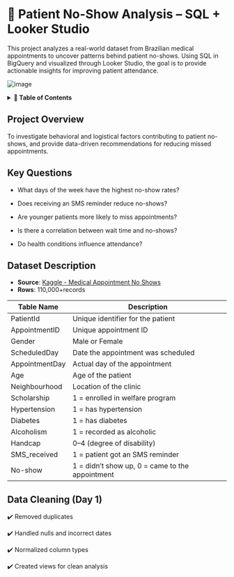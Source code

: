 # 🏥 Patient No-Show Analysis – SQL + Looker Studio

This project analyzes a real-world dataset from Brazilian medical appointments to uncover patterns behind patient no-shows. Using SQL in BigQuery and visualized through Looker Studio, the goal is to provide actionable insights for improving patient attendance.


![image]()

<details>
<summary><strong>📑 Table of Contents</strong></summary>

- [Project Overview](#project-overview)  
- [Key Questions](#key-questions) 
- [Dataset Description](#dataset-description)  
- [Data Cleaning](#data-cleaning)  
 
<!-- - [Tools & Technologies](#tools--technologies)   -->
<!-- - [Data Cleaning & Preparation](#data-cleaning--preparation)   -->
<!-- - [Exploratory Data Analysis (EDA)](#exploratory-data-analysis-eda)   -->
<!-- - [Key SQL Queries & Business Insights](#key-sql-queries--business-insights)   -->
  <!-- - [Query 1: Total Revenue](#query-1-total-revenue-from-transaction-and-subscription-fees)   -->
  <!-- - [Query 2: Revenue by Plan Type](#query-2-revenue-breakdown-by-plan-type-free-vs-premium)   -->
  <!-- - [Query 3: Profitability Classification](#query-3-profitability-classification-using-cte--case)   -->
  <!-- - [Query 4: Estimated ROI per User](#query-4-estimated-roi-per-user-assuming-5-costuser)   -->
<!-- - [Data Visualization / Dashboard](#data-visualization--dashboard)   -->
<!-- - [Recommendations](#recommendations)   -->
<!-- - [Challenges Faced](#challenges-faced)   -->
<!-- - [Conclusion](#conclusion)   -->
<!-- - [Next Steps / Future Work](#next-steps--future-work)   -->
- [Author & License](#author--license)

</details>

## Project Overview

To investigate behavioral and logistical factors contributing to patient no-shows, and provide data-driven recommendations for reducing missed appointments.


## Key Questions
- What days of the week have the highest no-show rates?

- Does receiving an SMS reminder reduce no-shows?

- Are younger patients more likely to miss appointments?

- Is there a correlation between wait time and no-shows?

- Do health conditions influence attendance?


## Dataset Description
- **Source**: [Kaggle - Medical Appointment No Shows](https://www.kaggle.com/datasets/joniarroba/noshowappointments)
- **Rows**: 110,000+records

| Table Name       | Description                       | 
|------------------|-----------------------------------|
| PatientId        | Unique identifier for the patient | 
| AppointmentID    | Unique appointment ID | 
| Gender           | Male or Female | 
| ScheduledDay     | Date the appointment was scheduled | 
| AppointmentDay   | Actual day of the appointment |
| Age	           | Age of the patient |
| Neighbourhood	   | Location of the clinic |
| Scholarship	   | 1 = enrolled in welfare program |
| Hypertension	   | 1 = has hypertension |
| Diabetes	       | 1 = has diabetes |
| Alcoholism	   | 1 = recorded as alcoholic |
| Handcap	       | 0–4 (degree of disability) |
| SMS_received	   | 1 = patient got an SMS reminder |
| No-show	       | 1 = didn’t show up, 0 = came to the appointment |


## Data Cleaning (Day 1)
✔️ Removed duplicates

✔️ Handled nulls and incorrect dates

✔️ Normalized column types

✔️ Created views for clean analysis

<!-- ## Tools & Technologies

- MYSQL – querying, joins, CTEs, CASE logic  
- Power BI – visualization, performance dashboard  
- Excel – KPI tracking and raw data cross-checks  
- GitHub – project publishing and documentation -->

<!-- ## Data Cleaning & Preparation

- Ensured referential integrity across user_id and goal_id  
- Validated date formats and ensured complete monthly data  
- Checked for missing values in financial columns (fee_amount)  
- Verified consistent value ranges (e.g., realistic goal targets and fees) -->

<!-- ## Exploratory Data Analysis (EDA)

- Monthly transaction and subscription volume trends  
- Distribution of users by plan and user type  
- Outlier detection in revenue and goal target amounts  
- Correlation between target amount and transaction frequency -->


<!-- ## Key SQL Queries & Business Insights

### Query 1: Total Revenue from Transaction and Subscription Fees

**Purpose:** Measure the total income QuickSave generated in 2024.

![image](https://github.com/user-attachments/assets/b7d0a92f-85c7-4b7e-8b96-69b47944ec38)

**Insight:**  
QuickSave generated $4,584.12 in total revenue:
- $3,788.78 from transaction fees  
- $795.34 from premium subscriptions  
This indicates a working hybrid model, though transactions dominate. -->

<!-- ### Query 2: Revenue Breakdown by Plan Type (Free vs Premium)

**Purpose:** Evaluate how user plans contribute to overall revenue.

![image](https://github.com/user-attachments/assets/9cf13184-fa5a-4dad-b65a-6813ff1c6c63)

**Insight:**  
Premium users (266) contributed $1,793.96, averaging $6.74 per user
Free users generated $2,790.16 total
Despite being a smaller group, Premium users underperformed Free users in total revenue, indicating a potential pricing or feature value mismatch that warrants further investigation.

### Query 3: Profitability Classification (Using CTE + CASE)

**Purpose:** Categorize users into profitability tiers based on their revenue contribution.

![image](https://github.com/user-attachments/assets/ee8faa7b-5f9a-48da-9dc2-1cd160e3c35b)

**Insight:**  
Users were grouped as:
- Profitable: ≥ $10  
- Marginal: $5–9.99  
- Loss: < $5  

Only 369 out of 1000 users (36.9%) reached break-even or better.  
Most users incurred more cost than revenue, signaling retention or engagement challenges.


### Query 4: Estimated ROI Per User (Assuming $5 Cost/User)

**Purpose:** Estimate ROI using total revenue minus assumed operating cost.

![image](https://github.com/user-attachments/assets/c89c263b-ff24-4bbd-b52b-fbcb58e509e4)

**Insight:**  
- ROI leaders generated $40–45+ per user in value  
- However, about 63% of users were unprofitable (ROI < 0)  
These results reinforce the need for better segmentation, smarter onboarding, and more Premium upgrades. -->


<!-- ## Data Visualization / Dashboard

An interactive Power BI dashboard was created to summarize:
- Monthly revenue and user activity  
- Revenue by plan and user type  
- Goal performance (e.g., Home Renovation, Education)  
- Break-even analysis  
- Top users by ROI

![front](https://github.com/user-attachments/assets/b988c40a-adc8-459b-b485-d565346a5c01)

https://github.com/user-attachments/assets/05616ccf-2ca4-4423-be76-e18d7a2dcd60 -->

<!-- ## Recommendations

1. Scale Premium acquisition – high ARPU and ROI per user  
2. Target Free users with upsell campaigns  
3. Streamline cost-to-serve operations for low-value users  
4. Expand focus on top-performing goals (e.g., Retirement, Education)  
5. Monitor break-even ratio quarterly to track sustainability -->

<!-- ## Challenges Faced

- Interpreting user value with flat cost assumptions  
- Mock dataset lacked nuanced user behavior (e.g., churn signals)  
- Maintaining consistent joins and CTE logic across all queries   -->

<!-- ## Conclusion

This analysis shows QuickSave has strong potential via Premium users and certain goal types, but currently relies on a small percentage of users for most revenue.  
Data supports continued development with product optimization and targeted marketing. -->

<!-- ## Next Steps / Future Work

- Add churn and lifetime value modeling  
- Automate profitability scoring using SQL procedures  
- Introduce clustering for user behavior segmentation  
- Develop goal conversion funnels and engagement scoring -->

<!-- ## Author & License

This project was created as part of a professional portfolio to demonstrate practical financial analytics using SQL & Power BI.

- TikTok: [@wanja_analyst](https://www.tiktok.com/@wanja_analyst)
- GitHub: [https://github.com/wanja-susan](https://github.com/wanja-susan)    
- LinkedIn: [Susan Wanja Kariuki](https://www.linkedin.com/in/susan-wanja-1b63a6234/)  

© 2025 | Susan Wanja | Data Analytics Portfolio -->

